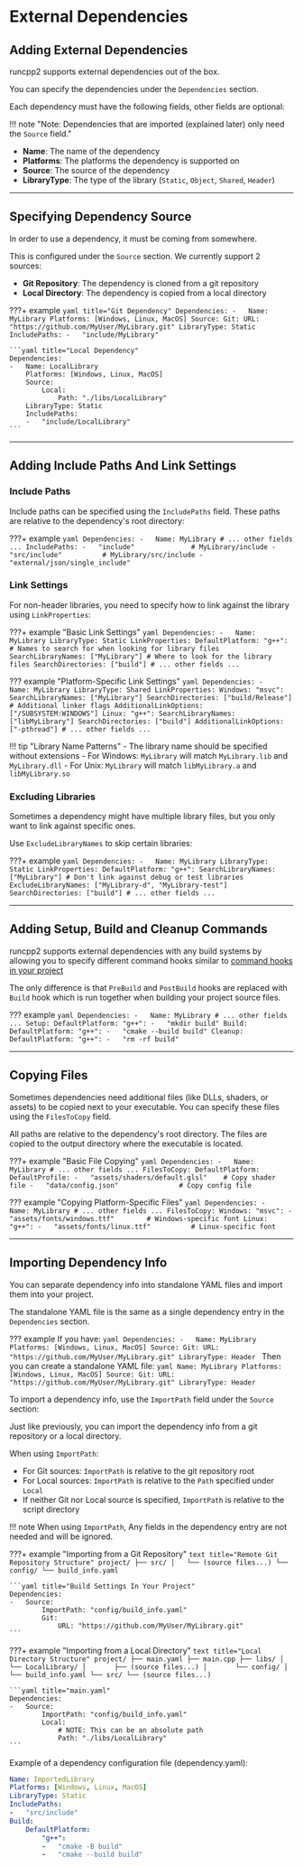 # External Dependencies

## Adding External Dependencies

runcpp2 supports external dependencies out of the box. 

You can specify the dependencies under the `Dependencies` section.

Each dependency must have the following fields, other fields are optional:

!!! note "Note: Dependencies that are imported (explained later) only need the `Source` field."
    

- **Name**: The name of the dependency
- **Platforms**: The platforms the dependency is supported on
- **Source**: The source of the dependency
- **LibraryType**: The type of the library (`Static`, `Object`, `Shared`, `Header`)

---

## Specifying Dependency Source

In order to use a dependency, it must be coming from somewhere.

This is configured under the `Source` section. We currently support 2 sources:

- **Git Repository**: The dependency is cloned from a git repository
- **Local Directory**: The dependency is copied from a local directory

???+ example
    ```yaml title="Git Dependency"
    Dependencies:
    -   Name: MyLibrary
        Platforms: [Windows, Linux, MacOS]
        Source:
            Git:
                URL: "https://github.com/MyUser/MyLibrary.git"
        LibraryType: Static
        IncludePaths:
        -   "include/MyLibrary"
    ```

    ```yaml title="Local Dependency"
    Dependencies:
    -   Name: LocalLibrary
        Platforms: [Windows, Linux, MacOS]
        Source:
            Local:
                Path: "./libs/LocalLibrary"
        LibraryType: Static
        IncludePaths:
        -   "include/LocalLibrary"
    ```

---

## Adding Include Paths And Link Settings

### Include Paths

Include paths can be specified using the `IncludePaths` field. These paths are relative to the dependency's root directory:

???+ example
    ```yaml
    Dependencies:
    -   Name: MyLibrary
        # ... other fields ...
        IncludePaths:
        -   "include"              # MyLibrary/include
        -   "src/include"          # MyLibrary/src/include
        -   "external/json/single_include"
    ```

### Link Settings

For non-header libraries, you need to specify how to link against the library using `LinkProperties`:

???+ example "Basic Link Settings"
    ```yaml
    Dependencies:
    -   Name: MyLibrary
        LibraryType: Static
        LinkProperties:
            DefaultPlatform:
                "g++":
                    # Names to search for when looking for library files
                    SearchLibraryNames: ["MyLibrary"]
                    # Where to look for the library files
                    SearchDirectories: ["build"]
        # ... other fields ...
    ```

??? example "Platform-Specific Link Settings"
    ```yaml
    Dependencies:
    -   Name: MyLibrary
        LibraryType: Shared
        LinkProperties:
            Windows:
                "msvc":
                    SearchLibraryNames: ["MyLibrary"]
                    SearchDirectories: ["build/Release"]
                    # Additional linker flags
                    AdditionalLinkOptions: ["/SUBSYSTEM:WINDOWS"]
            Linux:
                "g++":
                    SearchLibraryNames: ["libMyLibrary"]
                    SearchDirectories: ["build"]
                    AdditionalLinkOptions: ["-pthread"]
        # ... other fields ...
    ```

!!! tip "Library Name Patterns"
    - The library name should be specified without extensions
    - For Windows: `MyLibrary` will match `MyLibrary.lib` and `MyLibrary.dll`
    - For Unix: `MyLibrary` will match `libMyLibrary.a` and `libMyLibrary.so`

### Excluding Libraries

Sometimes a dependency might have multiple library files, but you only want to link against specific ones. 

Use `ExcludeLibraryNames` to skip certain libraries:

???+ example
    ```yaml
    Dependencies:
    -   Name: MyLibrary
        LibraryType: Static
        LinkProperties:
            DefaultPlatform:
                "g++":
                    SearchLibraryNames: ["MyLibrary"]
                    # Don't link against debug or test libraries
                    ExcludeLibraryNames: ["MyLibrary-d", "MyLibrary-test"]
                    SearchDirectories: ["build"]
        # ... other fields ...
    ```

---

## Adding Setup, Build and Cleanup Commands

runcpp2 supports external dependencies with any build systems by allowing you to specify different command hooks similar to [command hooks in your project](building_project_sources.md#adding-command-hooks)

The only difference is that `PreBuild` and `PostBuild` hooks are replaced with `Build` hook which is run together when building your project source files.

??? example
    ```yaml
    Dependencies:
    -   Name: MyLibrary
        # ... other fields ...
        Setup:
            DefaultPlatform:
                "g++":
                    -   "mkdir build"
        Build:
            DefaultPlatform:
                "g++":
                    -   "cmake --build build"
        Cleanup:
            DefaultPlatform:
                "g++":
                    -   "rm -rf build"
    ```

---

## Copying Files

Sometimes dependencies need additional files (like DLLs, shaders, or assets) to be copied next to your executable. You can specify these files using the `FilesToCopy` field.

All paths are relative to the dependency's root directory. The files are copied to the output directory where the executable is located.

???+ example "Basic File Copying"
    ```yaml
    Dependencies:
    -   Name: MyLibrary
        # ... other fields ...
        FilesToCopy:
            DefaultPlatform:
                DefaultProfile:
                -   "assets/shaders/default.glsl"    # Copy shader file
                -   "data/config.json"               # Copy config file
    ```

??? example "Copying Platform-Specific Files"
    ```yaml
    Dependencies:
    -   Name: MyLibrary
        # ... other fields ...
        FilesToCopy:
            Windows:
                "msvc":
                -   "assets/fonts/windows.ttf"        # Windows-specific font
            Linux:
                "g++":
                -   "assets/fonts/linux.ttf"          # Linux-specific font
    ```

---

## Importing Dependency Info

You can separate dependency info into standalone YAML files and import them into your project.

The standalone YAML file is the same as a single dependency entry in the `Dependencies` section.

??? example
    If you have:
    ```yaml
    Dependencies:
    -   Name: MyLibrary
        Platforms: [Windows, Linux, MacOS]
        Source:
            Git:
                URL: "https://github.com/MyUser/MyLibrary.git"
        LibraryType: Header
    ```
    Then you can create a standalone YAML file:
    ```yaml
    Name: MyLibrary
    Platforms: [Windows, Linux, MacOS]
    Source:
        Git:
            URL: "https://github.com/MyUser/MyLibrary.git"
    LibraryType: Header
    ```

To import a dependency info, use the `ImportPath` field under the `Source` section:

Just like previously, you can import the dependency info from a git repository or a local directory.

When using `ImportPath`:

- For Git sources: `ImportPath` is relative to the git repository root
- For Local sources: `ImportPath` is relative to the `Path` specified under `Local`
- If neither Git nor Local source is specified, `ImportPath` is relative to the script directory

!!! note
    When using `ImportPath`, Any fields in the dependency entry are not needed and will be ignored.

???+ example "Importing from a Git Repository"
    ```text title="Remote Git Repository Structure"
    project/
    ├── src/
    │   └── (source files...)
    └── config/
        └── build_info.yaml
    ```

    ```yaml title="Build Settings In Your Project"
    Dependencies:
    -   Source:
            ImportPath: "config/build_info.yaml"
            Git:
                URL: "https://github.com/MyUser/MyLibrary.git"
    ```

???+ example "Importing from a Local Directory"
    ```text title="Local Directory Structure"
    project/
    ├── main.yaml
    ├── main.cpp
    ├── libs/
    │   └── LocalLibrary/
    │       ├── (source files...)
    │       └── config/
    │           └── build_info.yaml
    └── src/
        └── (source files...)
    ```

    ```yaml title="main.yaml"
    Dependencies:
    -   Source:
            ImportPath: "config/build_info.yaml"
            Local:
                # NOTE: This can be an absolute path
                Path: "./libs/LocalLibrary"
    ```



Example of a dependency configuration file (dependency.yaml):
```yaml
Name: ImportedLibrary
Platforms: [Windows, Linux, MacOS]
LibraryType: Static
IncludePaths:
-   "src/include"
Build:
    DefaultPlatform:
        "g++":
        -   "cmake -B build"
        -   "cmake --build build"
```
